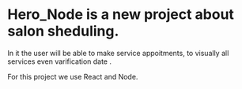 # Hero_Node is a new project about salon sheduling. 

In it the user will be able to make service appoitments, to visually all services even varification date . 

For this project we use React and Node. 
